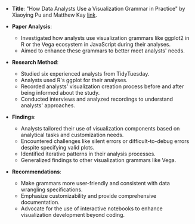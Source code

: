   - **Title**: "How Data Analysts Use a Visualization Grammar in Practice" by Xiaoying Pu and Matthew Kay
   [link]("https://mucollective.northwestern.edu/files/2023-vis-grammar-in-practice.pdf").

- **Paper Analysis**:
  - Investigated how analysts use visualization grammars like ggplot2 in R or the Vega ecosystem in JavaScript during their analyses.
  - Aimed to enhance these grammars to better meet analysts' needs.
- **Research Method**:
  - Studied six experienced analysts from TidyTuesday.
  - Analysts used R's ggplot for their analyses.
  - Recorded analysts' visualization creation process before and after being informed about the study.
  - Conducted interviews and analyzed recordings to understand analysts' approaches.
- **Findings**:
  - Analysts tailored their use of visualization components based on analytical tasks and customization needs.
  - Encountered challenges like silent errors or difficult-to-debug errors despite specifying valid plots.
  - Identified iterative patterns in their analysis processes.
  - Generalized findings to other visualization grammars like Vega.
- **Recommendations**:
  - Make grammars more user-friendly and consistent with data wrangling specifications.
  - Emphasize customizability and provide comprehensive documentation.
  - Advocate for the use of interactive notebooks to enhance visualization development beyond coding.
